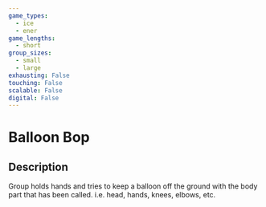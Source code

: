 ```yaml
---
game_types:
  - ice
  - ener
game_lengths:
  - short
group_sizes:
  - small
  - large
exhausting: False
touching: False
scalable: False
digital: False
---
```

# Balloon Bop

## Description
Group holds hands and tries to keep a balloon off the ground with the body part that has been called. i.e. head, hands, knees, elbows, etc.
